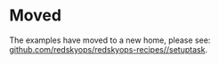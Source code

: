 # Moved

The examples have moved to a new home, please see: [github.com/redskyops/redskyops-recipes//setuptask](https://github.com/redskyops/redskyops-recipes/tree/master/setuptask).
